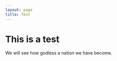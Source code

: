 ```yaml
---
layout: page
title: Test
---
```



# This is a test
We will see how godless a nation we have become.
